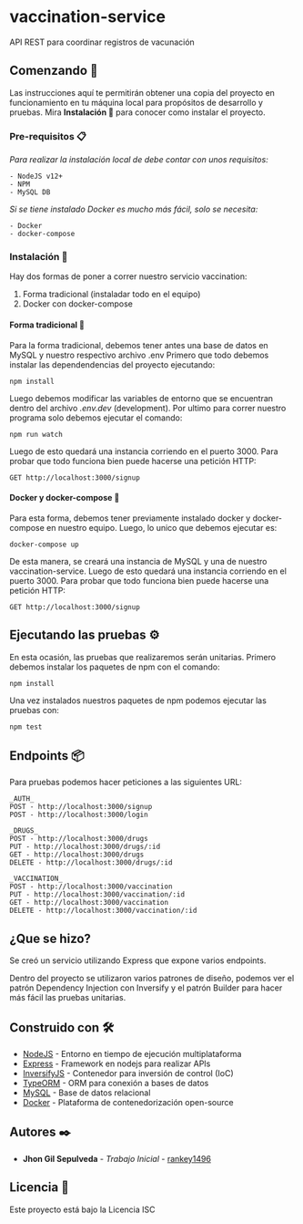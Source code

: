 # vaccination-service
API REST para coordinar registros de vacunación

## Comenzando 🚀
Las instrucciones aquí te permitirán obtener una copia del proyecto en funcionamiento en tu máquina local para propósitos de desarrollo y pruebas.
Mira **Instalación 🔧** para conocer como instalar el proyecto.

### Pre-requisitos 📋
_Para realizar la instalación local de debe contar con unos requisitos:_
```
- NodeJS v12+
- NPM
- MySQL DB
```
_Si se tiene instalado Docker es mucho más fácil, solo se necesita:_
```
- Docker
- docker-compose
```

### Instalación 🔧
Hay dos formas de poner a correr nuestro servicio vaccination:
1. Forma tradicional (instaladar todo en el equipo)
2. Docker con docker-compose

#### Forma tradicional 🔧
Para la forma tradicional, debemos tener antes una base de datos en MySQL y nuestro respectivo archivo .env
Primero que todo debemos instalar las dependendencias del proyecto ejecutando:
```
npm install
```
Luego debemos modificar las variables de entorno que se encuentran dentro del archivo _.env.dev_ (development).
Por ultimo para correr nuestro programa solo debemos ejecutar el comando:
```
npm run watch
```
Luego de esto quedará una instancia corriendo en el puerto 3000.
Para probar que todo funciona bien puede hacerse una petición HTTP:
```
GET http://localhost:3000/signup
```

#### Docker y docker-compose 🔧
Para esta forma, debemos tener previamente instalado docker y docker-compose en nuestro equipo.
Luego, lo unico que debemos ejecutar es:
```
docker-compose up
```
De esta manera, se creará una instancia de MySQL y una de nuestro vaccination-service.
Luego de esto quedará una instancia corriendo en el puerto 3000.
Para probar que todo funciona bien puede hacerse una petición HTTP:
```
GET http://localhost:3000/signup
```

## Ejecutando las pruebas ⚙️
En esta ocasión, las pruebas que realizaremos serán unitarias.
Primero debemos instalar los paquetes de npm con el comando:
```
npm install
```
Una vez instalados nuestros paquetes de npm podemos ejecutar las pruebas con:
```
npm test
```

## Endpoints 📦
Para pruebas podemos hacer peticiones a las siguientes URL:
```
_AUTH_
POST - http://localhost:3000/signup
POST - http://localhost:3000/login

_DRUGS_
POST - http://localhost:3000/drugs
PUT - http://localhost:3000/drugs/:id
GET - http://localhost:3000/drugs
DELETE - http://localhost:3000/drugs/:id

_VACCINATION_
POST - http://localhost:3000/vaccination
PUT - http://localhost:3000/vaccination/:id
GET - http://localhost:3000/vaccination
DELETE - http://localhost:3000/vaccination/:id
```

## ¿Que se hizo?
Se creó un servicio utilizando Express que expone varios endpoints.

Dentro del proyecto se utilizaron varios patrones de diseño, podemos ver el patrón Dependency Injection con Inversify y el patrón Builder para hacer más fácil las pruebas unitarias.

## Construido con 🛠️
* [NodeJS](https://nodejs.org/) - Entorno en tiempo de ejecución multiplataforma
* [Express](https://expressjs.com/) - Framework en nodejs para realizar APIs
* [InversifyJS](https://github.com/inversify/InversifyJS) - Contenedor para inversión de control (IoC)
* [TypeORM](https://typeorm.io/#/) - ORM para conexión a bases de datos
* [MySQL](https://www.postgresql.org/) - Base de datos relacional
* [Docker](https://www.docker.com/) - Plataforma de contenedorización open-source

## Autores ✒️

* **Jhon Gil Sepulveda** - *Trabajo Inicial* - [rankey1496](https://github.com/rankey1496)

## Licencia 📄

Este proyecto está bajo la Licencia ISC